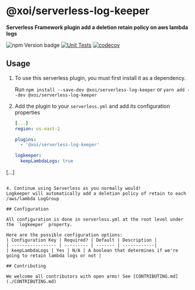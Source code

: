 # @xoi/serverless-log-keeper

**Serverless Framework plugin add a deletion retain policy on aws lambda logs**

![npm Version badge](https://img.shields.io/npm/v/@xoi/serverless-log-keeper)
[![Unit Tests](https://github.com/xoeye/serverless-log-keeper/actions/workflows/unit-test.yml/badge.svg)](https://github.com/xoeye/serverless-log-keeper/actions/workflows/unit-test.yml)
[![codecov](https://codecov.io/gh/xoeye/serverless-log-keeper/branch/main/graph/badge.svg?token=dekQZXtGK6)](https://codecov.io/gh/xoeye/serverless-log-keeper)

## Usage

1. To use this serverless plugin, you must first install it as a dependency.

   Run `npm install --save-dev @xoi/serverless-log-keeper` or `yarn add --dev @xoi/serverless-log-keeper`

3. Add the plugin to your `serverless.yml` and add its configuration properties

   ```yaml
   [...]
   region: us-east-2

   plugins:
     - '@xoi/serverless-log-keeper'

   logkeeper:
     keepLambdaLogs: true
  [...]
   ```

4. Continue using Serverless as you normally would!
   Logkeeper will automatically add a deletion policy of retain to each /aws/lambda LogGroup

## Configuration

All configuration is done in serverless.yml at the root level under the `logkeeper` property.

Here are the possible configuration options:
| Configuration Key | Required? | Default | Description |
| ----------------- | --------- | ------- | ------------|
| keepLambdaLogs | Yes | N/A | A boolean that determines if we're going to retain lambda logs or not |

## Contributing

We welcome all contributors with open arms! See [CONTRIBUTING.md](./CONTRIBUTING.md)
